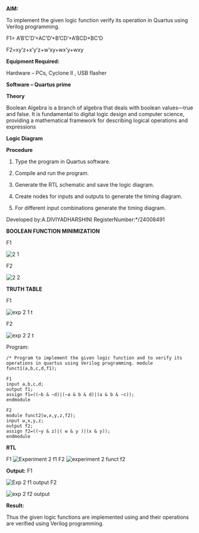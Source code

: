 
**AIM:**

To implement the given logic function verify its operation in Quartus using Verilog programming.

F1= A’B’C’D’+AC’D’+B’CD’+A’BCD+BC’D 

F2=xy’z+x’y’z+w’xy+wx’y+wxy

**Equipment Required:**

Hardware – PCs, Cyclone II , USB flasher

**Software – Quartus prime**

**Theory**

Boolean Algebra is a branch of algebra that deals with boolean values—true and false. It is fundamental to digital logic design and computer science, providing a mathematical framework for describing logical operations and expressions

**Logic Diagram**

**Procedure**

1.	Type the program in Quartus software.

2.	Compile and run the program.

3.	Generate the RTL schematic and save the logic diagram.

4.	Create nodes for inputs and outputs to generate the timing diagram.

5.	For different input combinations generate the timing diagram.


Developed by:A.DIVIYADHARSHINI
RegisterNumber:*/24008491

**BOOLEAN FUNCTION MINIMIZATION**

F1  

![2 1](https://github.com/user-attachments/assets/45faa70e-f7b0-42c9-ae3b-ffc25a562d9b)

F2

![2 2](https://github.com/user-attachments/assets/f87b2c75-d7c6-462b-8eba-9d76746ddd67)

**TRUTH TABLE**

F1

![exp 2 1 t](https://github.com/user-attachments/assets/c30e655e-6515-40d3-8f10-6e32e76ad1f2)

F2 

![exp 2 2 t](https://github.com/user-attachments/assets/02e6dfd6-a970-455a-b5fa-c5dae7cc9470)

Program:
```
/* Program to implement the given logic function and to verify its operations in quartus using Verilog programming. module funct1(a,b,c,d,f1);

F1
input a,b,c,d;
output f1;
assign f1=((~b & ~d)|(~a & b & d)|(a & b & ~c));
endmodule

F2
module funct2(w,x,y,z,f2);
input w,x,y,z;
output f2;
assign f2=((~y & z)|( w & y )|(x & y));
endmodule
```
**RTL**

F1
![Experiment 2 f1](https://github.com/user-attachments/assets/65a348c3-7cda-483a-8153-6e44566b6d9b)
F2
![experiment 2 funct f2](https://github.com/user-attachments/assets/a1ac9a6a-9d20-4121-b1e9-9df0f8b4540d)



**Output:**
F1

![Exp 2 f1 output](https://github.com/user-attachments/assets/cc14ef7a-ee12-443f-a218-d360ed6aedb1)
F2

![exp 2 f2 output](https://github.com/user-attachments/assets/99ade095-43c1-488d-abce-31db40e31af7)


**Result:**

Thus the given logic functions are implemented using and their operations are verified using Verilog programming. 

